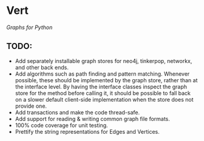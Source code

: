 # Vert
*Graphs for Python*
 
## TODO:

* Add separately installable graph stores for neo4j, tinkerpop, networkx, and 
  other back ends.
* Add algorithms such as path finding and pattern matching. Whenever possible,
  these should be implemented by the graph store, rather than at the interface 
  level. By having the interface classes inspect the graph store for the method
  before calling it, it should be possible to fall back on a slower default 
  client-side implementation when the store does not provide one.
* Add transactions and make the code thread-safe.
* Add support for reading & writing common graph file formats.
* 100% code coverage for unit testing.
* Prettify the string representations for Edges and Vertices.
